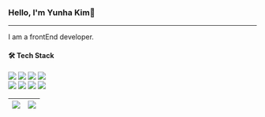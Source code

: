   ### Hello, I'm Yunha Kim🐣 

---

I am a frontEnd developer.

#### 🛠️ Tech Stack

<div align="start">
        <img src="https://img.shields.io/badge/javascript-F7DF1E?style=flat-square&logo=javascript&logoColor=black"> 
    <img src="https://img.shields.io/badge/typescript-3178C6?style=flat-square&logo=typescript&logoColor=white"> 
    <img src="https://img.shields.io/badge/react-61DAFB?style=flat-square&logo=react&logoColor=black">
     <img src="https://img.shields.io/badge/vue.js-4FC08D?style=flat-square&logo=vue.js&logoColor=white">
    </br>
    <img src="https://img.shields.io/badge/html5-E34F26?style=flat-square&logo=html5&logoColor=white">
    <img src="https://img.shields.io/badge/css-1572B6?style=flat-square&logo=css3&logoColor=white">   
    <img src="https://img.shields.io/badge/django-092E20?style=flat-square&logo=django&logoColor=white">
    <img src="https://img.shields.io/badge/python-3776AB?style=flat-square&logo=python&logoColor=white">
</div>

| <img src="https://github-readme-stats.vercel.app/api?username=yulloe&show_icons=true&"> | <img src="https://github-readme-stats.vercel.app/api/top-langs/?username=yulloe&layout=compact&langs_count=8"/> |
| ------------------------------------------------------------ | ------------------------------------------------------------ |













